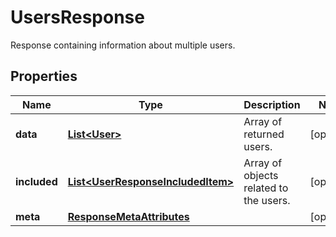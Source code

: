 

# UsersResponse

Response containing information about multiple users.

## Properties

Name | Type | Description | Notes
------------ | ------------- | ------------- | -------------
**data** | [**List&lt;User&gt;**](User.md) | Array of returned users. |  [optional]
**included** | [**List&lt;UserResponseIncludedItem&gt;**](UserResponseIncludedItem.md) | Array of objects related to the users. |  [optional]
**meta** | [**ResponseMetaAttributes**](ResponseMetaAttributes.md) |  |  [optional]



